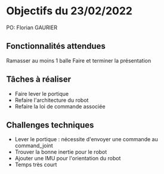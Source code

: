 # Objectifs du 23/02/2022

PO: Florian GAURIER


## Fonctionnalités attendues

Ramasser au moins 1 balle
Faire et terminer la présentation

## Tâches à réaliser

- Faire lever le portique
- Refaire l'architecture du robot
- Refaire la loi de commande associée

## Challenges techniques

- Lever le portique : nécessite d'envoyer une commande au command_joint
- Trouver la bonne inertie pour le robot
- Ajouter une IMU pour l'orientation du robot
- Temps très court
